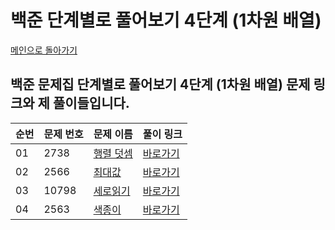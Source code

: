 # 백준 단계별로 풀어보기 4단계 (1차원 배열)

[메인으로 돌아가기](https://github.com/younjun1234/Baekjoon/tree/main)

## 백준 문제집 단계별로 풀어보기 4단계 (1차원 배열) 문제 링크와 제 풀이들입니다.

| 순번 | 문제 번호 | 문제 이름 | 풀이 링크 |
|----------|----------|----------|----------|
| 01 | 2738 | 	[행렬 덧셈](https://www.acmicpc.net/problem/2738) | [바로가기](https://github.com/younjun1234/Baekjoon/blob/main/2%EC%B0%A8%EC%9B%90%20%EB%B0%B0%EC%97%B4/%ED%96%89%EB%A0%AC%20%EB%8D%A7%EC%85%88.java) |
| 02 | 2566 | 	[최대값](https://www.acmicpc.net/problem/2566) | [바로가기](https://github.com/younjun1234/Baekjoon/blob/main/2%EC%B0%A8%EC%9B%90%20%EB%B0%B0%EC%97%B4/%EC%B5%9C%EB%8C%80%EA%B0%92.java) |
| 03 | 10798 | 	[세로읽기](https://www.acmicpc.net/problem/10798) | [바로가기](https://github.com/younjun1234/Baekjoon/blob/main/2%EC%B0%A8%EC%9B%90%20%EB%B0%B0%EC%97%B4/%EC%84%B8%EB%A1%9C%EC%9D%BD%EA%B8%B0.java) |
| 04 | 2563 | 	[색종이](https://www.acmicpc.net/problem/2563) | [바로가기](https://github.com/younjun1234/Baekjoon/blob/main/2%EC%B0%A8%EC%9B%90%20%EB%B0%B0%EC%97%B4/%EC%83%89%EC%A2%85%EC%9D%B4.java) |
